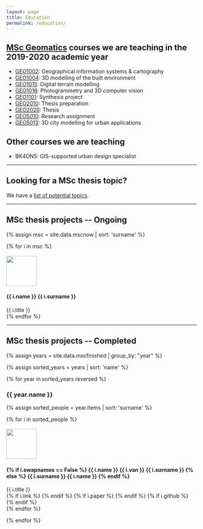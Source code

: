 ```yaml
---
layout: page
title: Education
permalink: /education/
---
```


<section id="courses"></section>

<h2><a href="http://www.geomatics.tudelft.nl">MSc Geomatics</a> courses we are teaching in the 2019-2020 academic year</h2>

  * [GEO1002](https://studiegids.tudelft.nl/a101_displayCourse.do?course_id=48846): Geographical information systems & cartography
  * [GEO1004](https://studiegids.tudelft.nl/a101_displayCourse.do?course_id=49099): 3D modelling of the built environment <a href="https://3d.bk.tudelft.nl/courses/geo1004/"><i class="fas fa-home"></i></a>
  * [GEO1015](https://studiegids.tudelft.nl/a101_displayCourse.do?course_id=49105): Digital terrain modelling <a href="https://3d.bk.tudelft.nl/courses/geo1015/"><i class="fas fa-home"></i></a>
  * [GEO1016](https://studiegids.tudelft.nl/a101_displayCourse.do?course_id=50504): Photogrammetry and 3D computer vision
  * [GEO1101](https://studiegids.tudelft.nl/a101_displayCourse.do?course_id=49104): Synthesis project
  * [GEO2010](https://studiegids.tudelft.nl/a101_displayCourse.do?course_id=49107): Thesis preparation
  * [GEO2020](https://studiegids.tudelft.nl/a101_displayCourse.do?course_id=49106): Thesis <a href="https://3d.bk.tudelft.nl/courses/geo2020/"><i class="fas fa-home"></i></a>
  * [GEO5010](https://studiegids.tudelft.nl/a101_displayCourse.do?course_id=49111): Research assignment <a href="https://3d.bk.tudelft.nl/courses/geo5010/"><i class="fas fa-home"></i></a>
  * [GEO5013](https://studiegids.tudelft.nl/a101_displayCourse.do?course_id=50539): 3D city modelling for urban applications

<h2>Other courses we are teaching</h2>

  * BK4ON5: GIS-supported urban design specialist

- - -

<section id="theses"></section>
<h2>Looking for a MSc thesis topic?</h2>

We have a [list of potential topics](msctopics).


- - - 

## MSc thesis projects -- Ongoing

{% assign msc = site.data.mscnow | sort: 'surname' %}

<div class="row">
{% for i in msc %}
  <div class="col-xs-12 col-md-6">
  <div class="media">
    <br/>
    <div class="media-left pull-left">
      <img class="media-object" style="width:80px;height:80px;" src="{{ '/img/msc/' | append: i.image | prepend: site.baseurl }}"/>
    </div>
    <div class="media-body">
      <h4 class="media-heading">{{ i.name }} {{ i.surname }}</h4>
      {{ i.title }}
    </div>
  </div>
</div>
{% endfor %}
</div>


- - -

## MSc thesis projects -- Completed


{% assign years = site.data.mscfinished | group_by: "year" %}

{% assign sorted_years = years | sort: 'name' %}

{% for year in sorted_years reversed %}

<h3> {{ year.name }} </h3>

{% assign sorted_people = year.items | sort: 'surname' %}

<div class="row">
{% for i in sorted_people %}
  <div class="col-xs-12 col-md-6">
  <div class="media">
    <br/>
    <div class="media-left pull-left">
      <a href="{{ i.link }}">
      <img class="media-object" style="width:80px;height:80px;" src="{{ '/img/msc/' | append: i.image | prepend: site.baseurl }}"/>
      <!-- <img class="media-object" data-holder-rendered="true" style="width:64px;height:64px;" src="https://placeimg.com/64/64/any" alt="64x64"> -->
    </a>
    </div>
    <div class="media-body">
      <h4 class="media-heading">
        {% if i.swapnames == False %}
          {{ i.name }} {{ i.van }} {{ i.surname }}
        {% else %}
          {{ i.surname }} {{ i.name }}
        {% endif %}
      </h4>
      {{ i.title }}
      <br/>
        <!-- <small>({{ i.year }})</small> -->
        {% if i.link %}
          <small><a href="{{ i.link }}"><i class="fas fa-book" title="thesis"></i></a></small>
        {% endif %}
        {% if i.paper %}
          <small><a href="{{ i.paper }}"><i class="fas fa-file-alt" title="paper"></i></a></small>
        {% endif %}
        {% if i.github %}
          <small><a href="{{ i.github }}"><i class="fab fa-github" title="github"></i></a></small> 
        {% endif %}
    </div>
  </div>
</div>
{% endfor %}
</div>

{% endfor %}



